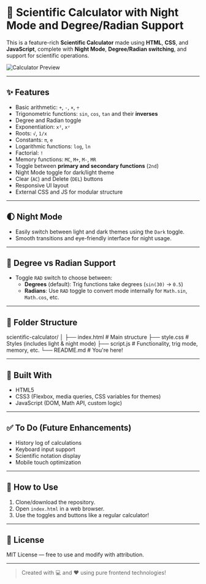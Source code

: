 # 🔢 Scientific Calculator with Night Mode and Degree/Radian Support

This is a feature-rich **Scientific Calculator** made using **HTML**, **CSS**, and **JavaScript**, complete with **Night Mode**, **Degree/Radian switching**, and support for scientific operations.

![Calculator Preview](https://imgur.com/a/KxfevYG)

---

## ✨ Features

- Basic arithmetic: `+`, `-`, `×`, `÷`
- Trigonometric functions: `sin`, `cos`, `tan` and their **inverses**
- Degree and Radian toggle
- Exponentiation: `x²`, `xʸ`
- Roots: `√`, `1/x`
- Constants: `π`, `e`
- Logarithmic functions: `log`, `ln`
- Factorial: `!`
- Memory functions: `MC`, `M+`, `M-`, `MR`
- Toggle between **primary and secondary functions** (`2nd`)
- Night Mode toggle for dark/light theme
- Clear (`AC`) and Delete (`DEL`) buttons
- Responsive UI layout
- External CSS and JS for modular structure

---

## 🌓 Night Mode

- Easily switch between light and dark themes using the `Dark` toggle.
- Smooth transitions and eye-friendly interface for night usage.

---

## 📐 Degree vs Radian Support

- Toggle `RAD` switch to choose between:
  - **Degrees** (default): Trig functions take degrees (`sin(30)` → `0.5`)
  - **Radians**: Use `RAD` toggle to convert mode internally for `Math.sin`, `Math.cos`, etc.

---

## 📁 Folder Structure
scientific-calculator/
│
├── index.html # Main structure
├── style.css # Styles (includes light & night mode)
├── script.js # Functionality, trig mode, memory, etc.
└── README.md # You're here!

---

## 🧰 Built With

- HTML5
- CSS3 (Flexbox, media queries, CSS variables for themes)
- JavaScript (DOM, Math API, custom logic)

---

## ✅ To Do (Future Enhancements)

- History log of calculations
- Keyboard input support
- Scientific notation display
- Mobile touch optimization

---

## 🚀 How to Use

1. Clone/download the repository.
2. Open `index.html` in a web browser.
3. Use the toggles and buttons like a regular calculator!

---

## 📜 License

MIT License — free to use and modify with attribution.

---

> Created with 💻 and ❤️ using pure frontend technologies!
